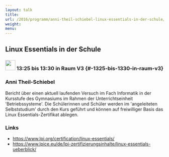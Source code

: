 ```yaml
---
layout: talk
title:
url: /2016/programm/anni-theil-schiebel-linux-essentials-in-der-schule/
weight:
menu:
---
```

## Linux Essentials in der Schule

### <img height = "32" src="../../../images/lightning.svg"> 13:25 bis 13:30 in Raum V3 {#-1325-bis-1330-in-raum-v3}

### Anni Theil-Schiebel

Bericht über einen aktuell laufenden Versuch im Fach Informatik in der Kursstufe des Gymnasiums im Rahmen der Unterrichtseinheit 'Betriebssysteme'. Die Schülerinnen und Schüler werden im 'angeleiteten Selbststudium' durch den Kurs geführt und können auf freiwilliger Basis das Linux Essentials-Zertifikat ablegen.

### Links

- <a href="https://www.lpi.org/certification/linux-essentials/" target="_blank">https://www.lpi.org/certification/linux-essentials/</a>
- <a href="https://www.lpice.eu/de/lpi-zertifizierungsinhalte/linux-essentials-ueberblick/" target="_blank">https://www.lpice.eu/de/lpi-zertifizierungsinhalte/linux-essentials-ueberblick/</a>
